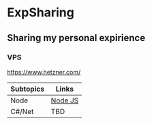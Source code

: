 # ExpSharing
## Sharing my personal expirience
### VPS
https://www.hetzner.com/

| Subtopics | Links |
| ------ | ------ |
| Node | [Node JS](NodeJS/NodeJS.md) |
| C#/Net | TBD |
